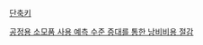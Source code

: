 [단축키](https://gist.github.com/heuiy/64d02ce5bf1ca144f43c7680e5edf9eb)

[공정용 소모품 사용 예측 수준 증대를 통한 낭비비용 절감](https://colab.research.google.com/drive/1IpcopLz5Mzc_JVaYB-WKzrGtkaHbTd5O?usp=sharing)
